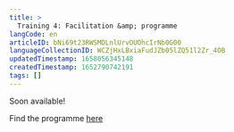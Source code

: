 ```yaml
---
title: >
  Training 4: Facilitation &amp; programme
langCode: en
articleID: bNi69t23RWSMDLnlUrvOUOhcIrNb0G00
languageCollectionID: WCZjHxLBxiaFudJZb05lZQ51l2Zr_4OB
updatedTimestamp: 1658056345148
createdTimestamp: 1652790742191
tags: []
---
```


Soon available!

Find the programme [here](https://docs.google.com/spreadsheets/d/e/2PACX-1vQI9IjWmhCYwkIk_C91W5inE6RQCcUIKyLzs92B2k5sdri_qU8tIFCL3V9IaiRJ8C5sita-iCJXcLgU/pubhtml)